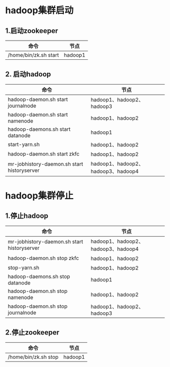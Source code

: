 # hadoop集群启动

## 1.启动zookeeper

命令|节点
----|----
/home/bin/zk.sh start                         | hadoop1

## 2. 启动hadoop

命令|节点
----|----
hadoop-daemon.sh start journalnode            | hadoop1、hadoop2、hadoop3
hadoop-daemon.sh start namenode               | hadoop1、hadoop2
hadoop-daemons.sh start datanode              | hadoop1
start-yarn.sh                                 | hadoop1、hadoop2
hadoop-daemon.sh start zkfc                   | hadoop1、hadoop2
mr-jobhistory-daemon.sh start historyserver   | hadoop1、hadoop2、hadoop3、hadoop4

# hadoop集群停止

## 1.停止hadoop

命令|节点
----|----
mr-jobhistory-daemon.sh start historyserver   | hadoop1、hadoop2、hadoop3、hadoop4
hadoop-daemon.sh stop zkfc                    | hadoop1、hadoop2
stop-yarn.sh                                  | hadoop1、hadoop2
hadoop-daemons.sh stop datanode               | hadoop1
hadoop-daemon.sh stop namenode                | hadoop1、hadoop2
hadoop-daemon.sh stop journalnode             | hadoop1、hadoop2、hadoop3

## 2.停止zookeeper

命令|节点
----|----
/home/bin/zk.sh stop                         | hadoop1
